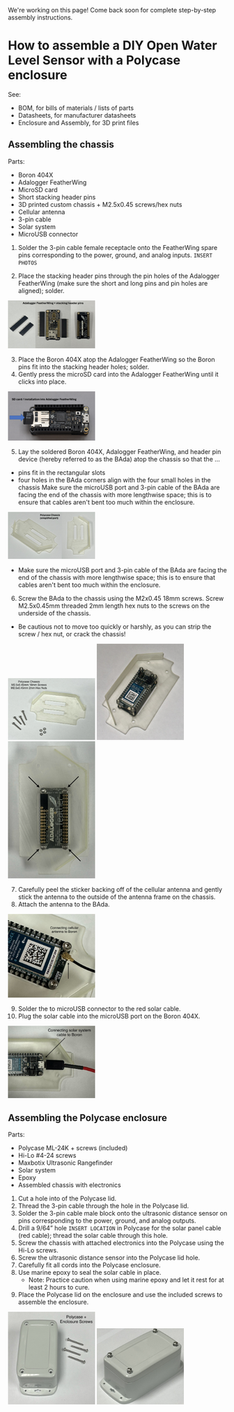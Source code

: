 We're working on this page! Come back soon for complete step-by-step assembly instructions.

# How to assemble a DIY Open Water Level Sensor with a Polycase enclosure

See:
- BOM, for bills of materials / lists of parts
- Datasheets, for manufacturer datasheets
- Enclosure and Assembly, for 3D print files

## Assembling the chassis
Parts:
- Boron 404X
- Adalogger FeatherWing
- MicroSD card
- Short stacking header pins
- 3D printed custom chassis + M2.5x0.45 screws/hex nuts
- Cellular antenna
- 3-pin cable
- Solar system
- MicroUSB connector

1. Solder the 3-pin cable female receptacle onto the FeatherWing spare pins corresponding to the power, ground, and analog inputs.
`INSERT PHOTOS`

2. Place the stacking header pins through the pin holes of the Adalogger FeatherWing (make sure the short and long pins and pin holes are aligned); solder.

<img src="Photos/AdaFeather_Pins.jpeg" width="200">

3. Place the Boron 404X atop the Adalogger FeatherWing so the Boron pins fit into the stacking header holes; solder.
4. Gently press the microSD card into the Adalogger FeatherWing until it clicks into place.

<img src="Photos/Install_SD.jpeg" width="200">

5. Lay the soldered Boron 404X, Adalogger FeatherWing, and header pin device (hereby referred to as the BAda) atop the chassis so that the ...
- pins fit in the rectangular slots
- four holes in the BAda corners align with the four small holes in the chassis
Make sure the microUSB port and 3-pin cable of the BAda are facing the end of the chassis with more lengthwise space; this is to ensure that cables aren't bent too much within the enclosure.

<img src="Photos/PolycaseChassis_Simplified.jpeg" width="200">

- Make sure the microUSB port and 3-pin cable of the BAda are facing the end of the chassis with more lengthwise space; this is to ensure that cables aren't bent too much within the enclosure.

6. Screw the BAda to the chassis using the M2x0.45 18mm screws. Screw M2.5x0.45mm threaded 2mm length hex nuts to the screws on the underside of the chassis.
- Be cautious not to move too quickly or harshly, as you can strip the screw / hex nut, or crack the chassis!

<img src="Photos/PolycaseChassis_Screws_Nuts.jpg" width="200">
<img src="Photos/PolycaseChassis_Boron_Attached.jpeg" width="200">
<img src="Photos/PolycaseChassis_Nuts_Under.jpg" width="200">


7. Carefully peel the sticker backing off of the cellular antenna and gently stick the antenna to the outside of the antenna frame on the chassis.
8. Attach the antenna to the BAda.

<img src="Photos/PolycaseChassis_Boron_Antenna.jpg" width="200">

9. Solder the to microUSB connector to the red solar cable.
10. Plug the solar cable into the microUSB port on the Boron 404X.

<img src="Photos/PolycaseChassis_Boron_SolarCable.jpg" width="200">


## Assembling the Polycase enclosure
Parts:
- Polycase ML-24K + screws (included)
- Hi-Lo #4-24 screws
- Maxbotix Ultrasonic Rangefinder
- Solar system
- Epoxy
- Assembled chassis with electronics

1. Cut a hole into of the Polycase lid.
2. Thread the 3-pin cable through the hole in the Polycase lid.
3. Solder the 3-pin cable male block onto the ultrasonic distance sensor on pins corresponding to the power, ground, and analog outputs.
4. Drill a 9/64” hole `INSERT LOCATION` in Polycase for the solar panel cable (red cable); thread the solar cable through this hole.
5. Screw the chassis with attached electronics into the Polycase using the Hi-Lo screws.
6. Screw the ultrasonic distance sensor into the Polycase lid hole.
7. Carefully fit all cords into the Polycase enclosure.
8. Use marine epoxy to seal the solar cable in place.
    - Note: Practice caution when using marine epoxy and let it rest for at least 2 hours to cure.
9. Place the Polycase lid on the enclosure and use the included screws to assemble the enclosure.

<img src="Photos/Polycase_EnclosureScrews.jpg" width="200">
<img src="Photos/Polycase_EnclosureScrews2.jpeg" width="200">